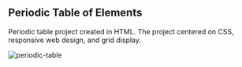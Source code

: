 Periodic Table of Elements
----
Periodic table project created in HTML. The project centered on CSS, responsive web design, and grid display.

![periodic-table](https://user-images.githubusercontent.com/124882721/229353144-ccebe2a1-a217-4ba3-a948-d0aa21332370.jpg)
